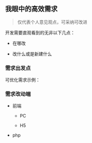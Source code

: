 ## 我眼中的高效需求

> 仅代表个人意见观点，可采纳可改进

开发需要直观看到的无非以下几点：

- 在哪改

- 改什么或是新建什么

### 需求出发点

可优化需求示例：[]()

### 需求改动端

- 前端

  - PC

  - H5

- php

### 